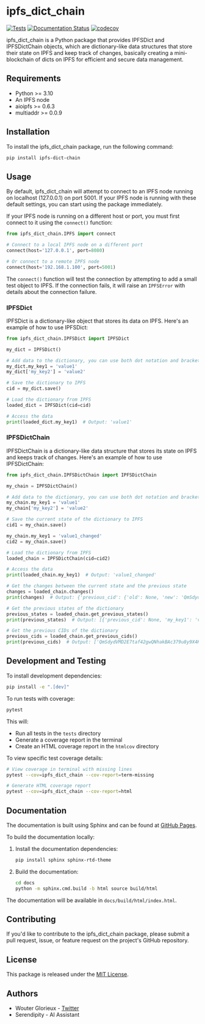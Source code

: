 # ipfs_dict_chain

[![Tests](https://github.com/ValyrianTech/ipfs_dict_chain/actions/workflows/tests.yml/badge.svg)](https://github.com/ValyrianTech/ipfs_dict_chain/actions/workflows/tests.yml)
[![Documentation Status](https://readthedocs.org/projects/ipfs-dict-chain/badge/?version=latest)](https://ipfs-dict-chain.readthedocs.io/en/latest/?badge=latest)
[![codecov](https://codecov.io/gh/ValyrianTech/ipfs_dict_chain/branch/main/graph/badge.svg)](https://codecov.io/gh/ValyrianTech/ipfs_dict_chain)

ipfs_dict_chain is a Python package that provides IPFSDict and IPFSDictChain objects, which are dictionary-like data structures that store their state on IPFS and keep track of changes, basically creating a mini-blockchain of dicts on IPFS for efficient and secure data management.

## Requirements

- Python >= 3.10
- An IPFS node
- aioipfs >= 0.6.3
- multiaddr >= 0.0.9

## Installation

To install the ipfs_dict_chain package, run the following command:

```bash
pip install ipfs-dict-chain
```

## Usage

By default, ipfs_dict_chain will attempt to connect to an IPFS node running on localhost (127.0.0.1) on port 5001. If your IPFS node is running with these default settings, you can start using the package immediately.

If your IPFS node is running on a different host or port, you must first connect to it using the `connect()` function:

```python
from ipfs_dict_chain.IPFS import connect

# Connect to a local IPFS node on a different port
connect(host='127.0.0.1', port=8080)

# Or connect to a remote IPFS node
connect(host='192.168.1.100', port=5001)
```

The `connect()` function will test the connection by attempting to add a small test object to IPFS. If the connection fails, it will raise an `IPFSError` with details about the connection failure.

### IPFSDict

IPFSDict is a dictionary-like object that stores its data on IPFS. Here's an example of how to use IPFSDict:

```python
from ipfs_dict_chain.IPFSDict import IPFSDict

my_dict = IPFSDict()

# Add data to the dictionary, you can use both dot notation and bracket notation
my_dict.my_key1 = 'value1'
my_dict['my_key2'] = 'value2'

# Save the dictionary to IPFS
cid = my_dict.save()

# Load the dictionary from IPFS
loaded_dict = IPFSDict(cid=cid)

# Access the data
print(loaded_dict.my_key1)  # Output: 'value1'
```

### IPFSDictChain

IPFSDictChain is a dictionary-like data structure that stores its state on IPFS and keeps track of changes. Here's an example of how to use IPFSDictChain:

```python
from ipfs_dict_chain.IPFSDictChain import IPFSDictChain

my_chain = IPFSDictChain()

# Add data to the dictionary, you can use both dot notation and bracket notation
my_chain.my_key1 = 'value1'
my_chain['my_key2'] = 'value2'

# Save the current state of the dictionary to IPFS
cid1 = my_chain.save()

my_chain.my_key1 = 'value1_changed'
cid2 = my_chain.save()

# Load the dictionary from IPFS
loaded_chain = IPFSDictChain(cid=cid2)

# Access the data
print(loaded_chain.my_key1)  # Output: 'value1_changed'

# Get the changes between the current state and the previous state
changes = loaded_chain.changes()
print(changes)  # Output: {'previous_cid': {'old': None, 'new': 'QmSdydVMD2E7taf42gwQNhakBAc379u8y9X4Kbyoig36Fs'}, 'my_key1': {'old': 'value1', 'new': 'value1_changed'}}

# Get the previous states of the dictionary
previous_states = loaded_chain.get_previous_states()
print(previous_states)  # Output: [{'previous_cid': None, 'my_key1': 'value1', 'my_key2': 'value2'}]

# Get the previous CIDs of the dictionary
previous_cids = loaded_chain.get_previous_cids()
print(previous_cids)  # Output: ['QmSdydVMD2E7taf42gwQNhakBAc379u8y9X4Kbyoig36Fs']
```

## Development and Testing

To install development dependencies:

```bash
pip install -e ".[dev]"
```

To run tests with coverage:

```bash
pytest
```

This will:
- Run all tests in the `tests` directory
- Generate a coverage report in the terminal
- Create an HTML coverage report in the `htmlcov` directory

To view specific test coverage details:
```bash
# View coverage in terminal with missing lines
pytest --cov=ipfs_dict_chain --cov-report=term-missing

# Generate HTML coverage report
pytest --cov=ipfs_dict_chain --cov-report=html
```

## Documentation

The documentation is built using Sphinx and can be found at [GitHub Pages](https://valyriantech.github.io/ipfs_dict_chain/).

To build the documentation locally:

1. Install the documentation dependencies:
   ```bash
   pip install sphinx sphinx-rtd-theme
   ```

2. Build the documentation:
   ```bash
   cd docs
   python -m sphinx.cmd.build -b html source build/html
   ```

The documentation will be available in `docs/build/html/index.html`.

## Contributing

If you'd like to contribute to the ipfs_dict_chain package, please submit a pull request, issue, or feature request on the project's GitHub repository.

## License

This package is released under the [MIT License](LICENSE).

## Authors

- Wouter Glorieux - [Twitter](https://twitter.com/WouterGlorieux)
- Serendipity - AI Assistant
